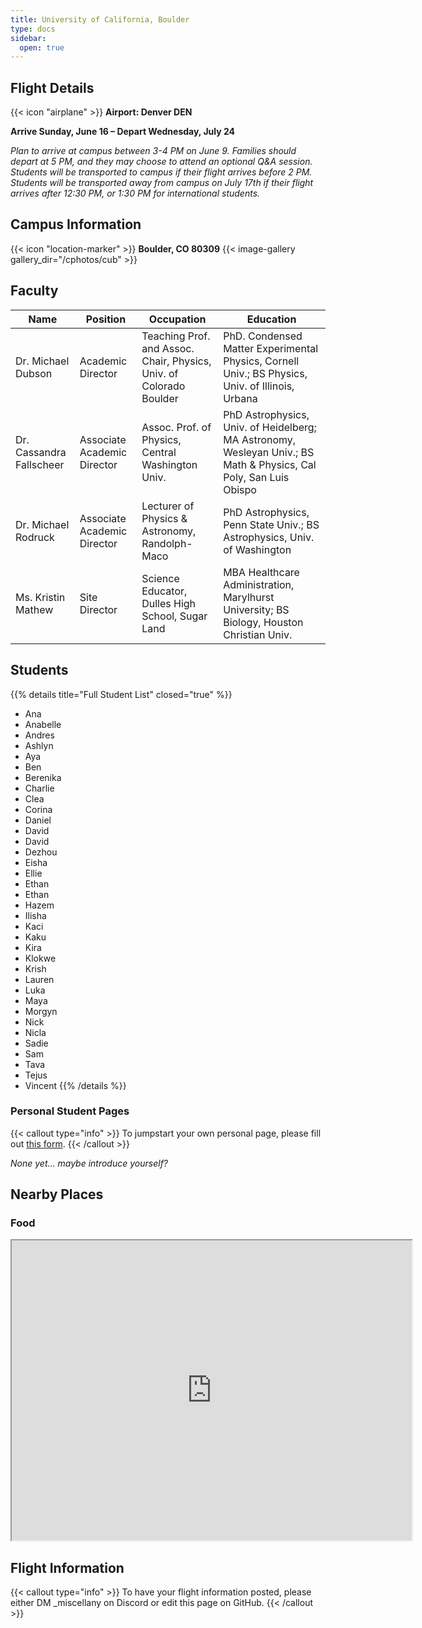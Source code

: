 ```yaml
---
title: University of California, Boulder
type: docs
sidebar:
  open: true
---
```


## Flight Details
{{< icon "airplane" >}} **Airport: Denver DEN**

**Arrive Sunday, June 16 – Depart Wednesday, July 24**

*Plan to arrive at campus between 3-4 PM on June 9. Families should depart at 5 PM, and they may choose to attend an optional Q&A session. Students will be transported to campus if their flight arrives before 2 PM. Students will be transported away from campus on July 17th if their flight arrives after 12:30 PM, or 1:30 PM for international students.*

## Campus Information
{{< icon "location-marker" >}} **Boulder, CO 80309**
{{< image-gallery gallery_dir="/cphotos/cub" >}}

## Faculty
   Name                             | Position                      | Occupation | Education
------------------------------------|-----------                    |------------|----------
Dr. Michael Dubson              | Academic Director             | Teaching Prof. and Assoc. Chair, Physics, Univ. of Colorado Boulder | PhD. Condensed Matter Experimental Physics, Cornell Univ.; BS Physics, Univ. of Illinois, Urbana  
Dr. Cassandra Fallscheer                     | Associate Academic Director   |  Assoc. Prof. of Physics, Central Washington Univ. |  PhD Astrophysics, Univ. of Heidelberg; MA Astronomy, Wesleyan Univ.; BS Math & Physics, Cal Poly, San Luis Obispo
Dr. Michael Rodruck    | Associate Academic Director   |  Lecturer of Physics & Astronomy, Randolph-Maco | PhD Astrophysics, Penn State Univ.; BS Astrophysics, Univ. of Washington
Ms. Kristin Mathew              | Site Director                 |  Science Educator, Dulles High School, Sugar Land  |  MBA Healthcare Administration, Marylhurst University; BS Biology, Houston Christian Univ.

## Students
{{% details title="Full Student List" closed="true" %}}
* Ana
* Anabelle
* Andres
* Ashlyn
* Aya
* Ben
* Berenika
* Charlie
* Clea
* Corina
* Daniel
* David
* David
* Dezhou
* Eisha
* Ellie
* Ethan
* Ethan
* Hazem
* Ilisha
* Kaci
* Kaku
* Kira
* Klokwe
* Krish
* Lauren
* Luka
* Maya
* Morgyn
* Nick
* Nicla
* Sadie
* Sam
* Tava
* Tejus
* Vincent
{{% /details %}}

### Personal Student Pages
{{< callout type="info" >}}
  To jumpstart your own personal page, please fill out [this form](https://forms.gle/s1V3k5tkwCVpmKxc6).
{{< /callout >}}

*None yet... maybe introduce yourself?*

## Nearby Places
### Food
<iframe src="https://www.google.com/maps/d/u/1/embed?mid=1RlQ3J3kchsVRwgNxmQSaZc4AxP0HOfo&ehbc=2E312F&noprof=1" width="640" height="480"></iframe>

## Flight Information
{{< callout type="info" >}}
  To have your flight information posted, please either DM _miscellany on Discord or edit this page on GitHub.
{{< /callout >}}